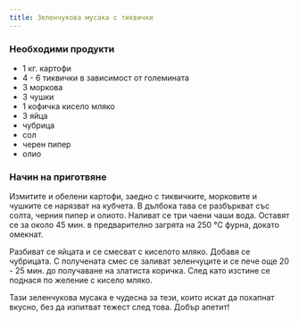 ```yaml
---
title: Зеленчукова мусака с тиквички
---
```

### Необходими продукти
- 1 кг. картофи
- 4 - 6 тиквички в зависимост от големината
- 3 моркова
- 3 чушки
- 1 кофичка кисело мляко
- 3 яйца
- чубрица
- сол
- черен пипер
- олио


### Начин на приготвяне
Измитите и обелени картофи, заедно с тиквичките, морковите и чушките се нарязват на кубчета. В дълбока тава се разбъркват със солта, черния пипер и олиото. Наливат се три чаени чаши вода. Оставят се за около 45 мин. в предварително загрята на 250 °C фурна, докато омекнат.  

Разбиват се яйцата и се смесват с киселото мляко. Добавя се чубрицата. С получената смес се заливат зеленчуците и се пече още 20 - 25 мин. до получаване на златиста коричка. След като изстине се поднася по желение с кисело мляко.  

Тази зеленчукова мусака е чудесна за тези, които искат да похапнат вкусно, без да изпитват тежест след това. Добър апетит!

